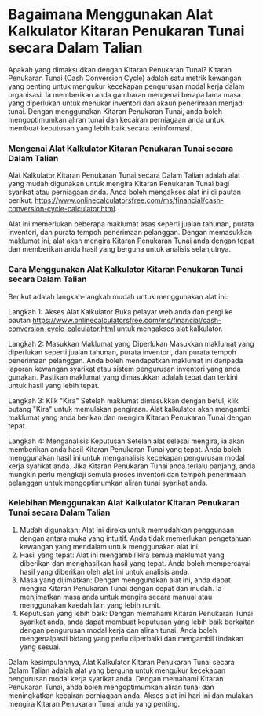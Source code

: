Bagaimana Menggunakan Alat Kalkulator Kitaran Penukaran Tunai secara Dalam Talian
=================================================================================

Apakah yang dimaksudkan dengan Kitaran Penukaran Tunai? Kitaran Penukaran Tunai (Cash Conversion Cycle) adalah satu metrik kewangan yang penting untuk mengukur kecekapan pengurusan modal kerja dalam organisasi. Ia memberikan anda gambaran mengenai berapa lama masa yang diperlukan untuk menukar inventori dan akaun penerimaan menjadi tunai. Dengan menggunakan Kitaran Penukaran Tunai, anda boleh mengoptimumkan aliran tunai dan kecairan perniagaan anda untuk membuat keputusan yang lebih baik secara terinformasi.

### Mengenai Alat Kalkulator Kitaran Penukaran Tunai secara Dalam Talian

Alat Kalkulator Kitaran Penukaran Tunai secara Dalam Talian adalah alat yang mudah digunakan untuk mengira Kitaran Penukaran Tunai bagi syarikat atau perniagaan anda. Anda boleh mengakses alat ini di pautan berikut: <https://www.onlinecalculatorsfree.com/ms/financial/cash-conversion-cycle-calculator.html>.

Alat ini memerlukan beberapa maklumat asas seperti jualan tahunan, purata inventori, dan purata tempoh penerimaan pelanggan. Dengan memasukkan maklumat ini, alat akan mengira Kitaran Penukaran Tunai anda dengan tepat dan memberikan anda hasil yang berguna untuk analisis selanjutnya.

### Cara Menggunakan Alat Kalkulator Kitaran Penukaran Tunai secara Dalam Talian

Berikut adalah langkah-langkah mudah untuk menggunakan alat ini:

Langkah 1: Akses Alat Kalkulator Buka pelayar web anda dan pergi ke pautan <https://www.onlinecalculatorsfree.com/ms/financial/cash-conversion-cycle-calculator.html> untuk mengakses alat kalkulator.

Langkah 2: Masukkan Maklumat yang Diperlukan Masukkan maklumat yang diperlukan seperti jualan tahunan, purata inventori, dan purata tempoh penerimaan pelanggan. Anda boleh mendapatkan maklumat ini daripada laporan kewangan syarikat atau sistem pengurusan inventori yang anda gunakan. Pastikan maklumat yang dimasukkan adalah tepat dan terkini untuk hasil yang lebih tepat.

Langkah 3: Klik "Kira" Setelah maklumat dimasukkan dengan betul, klik butang "Kira" untuk memulakan pengiraan. Alat kalkulator akan mengambil maklumat yang anda berikan dan mengira Kitaran Penukaran Tunai dengan tepat.

Langkah 4: Menganalisis Keputusan Setelah alat selesai mengira, ia akan memberikan anda hasil Kitaran Penukaran Tunai yang tepat. Anda boleh menggunakan hasil ini untuk menganalisis kecekapan pengurusan modal kerja syarikat anda. Jika Kitaran Penukaran Tunai anda terlalu panjang, anda mungkin perlu mengkaji semula proses inventori dan tempoh penerimaan pelanggan untuk mengoptimumkan aliran tunai syarikat anda.

### Kelebihan Menggunakan Alat Kalkulator Kitaran Penukaran Tunai secara Dalam Talian

1. Mudah digunakan: Alat ini direka untuk memudahkan penggunaan dengan antara muka yang intuitif. Anda tidak memerlukan pengetahuan kewangan yang mendalam untuk menggunakan alat ini.
2. Hasil yang tepat: Alat ini mengambil kira semua maklumat yang diberikan dan menghasilkan hasil yang tepat. Anda boleh mempercayai hasil yang diberikan oleh alat ini untuk analisis anda.
3. Masa yang dijimatkan: Dengan menggunakan alat ini, anda dapat mengira Kitaran Penukaran Tunai dengan cepat dan mudah. Ia menjimatkan masa anda untuk mengira secara manual atau menggunakan kaedah lain yang lebih rumit.
4. Keputusan yang lebih baik: Dengan memahami Kitaran Penukaran Tunai syarikat anda, anda dapat membuat keputusan yang lebih baik berkaitan dengan pengurusan modal kerja dan aliran tunai. Anda boleh mengenalpasti bidang yang perlu diperbaiki dan mengambil tindakan yang sesuai.

Dalam kesimpulannya, Alat Kalkulator Kitaran Penukaran Tunai secara Dalam Talian adalah alat yang berguna untuk mengukur kecekapan pengurusan modal kerja syarikat anda. Dengan memahami Kitaran Penukaran Tunai, anda boleh mengoptimumkan aliran tunai dan meningkatkan kecairan perniagaan anda. Akses alat ini hari ini dan mulakan mengira Kitaran Penukaran Tunai anda yang penting.